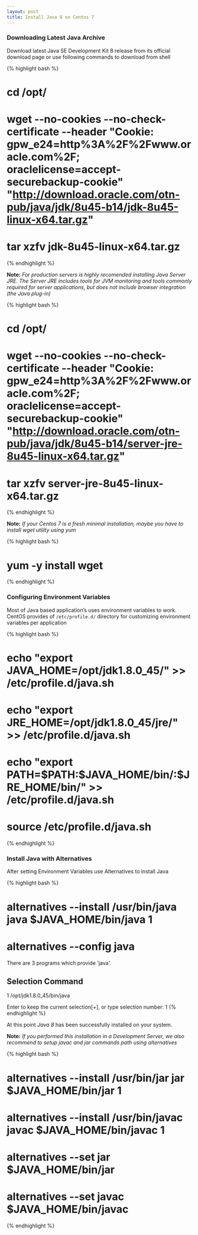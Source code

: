 ```yaml
---
layout: post
title: Install Java 8 on Centos 7
---
```



### Downloading Latest Java Archive

Download latest Java SE Development Kit 8 release from its official download page or use following commands to download from shell

{% highlight bash %}
# cd /opt/
# wget --no-cookies --no-check-certificate --header "Cookie: gpw_e24=http%3A%2F%2Fwww.oracle.com%2F; oraclelicense=accept-securebackup-cookie" "http://download.oracle.com/otn-pub/java/jdk/8u45-b14/jdk-8u45-linux-x64.tar.gz"
# tar xzfv jdk-8u45-linux-x64.tar.gz
{% endhighlight %}

 **Note:** *For production servers is highly recomended installing Java Server JRE. The Server JRE includes tools for JVM monitoring and tools commonly required for server applications, but does not include browser integration (the Java plug-in)*

{% highlight bash %}
# cd /opt/
# wget --no-cookies --no-check-certificate --header "Cookie: gpw_e24=http%3A%2F%2Fwww.oracle.com%2F; oraclelicense=accept-securebackup-cookie" "http://download.oracle.com/otn-pub/java/jdk/8u45-b14/server-jre-8u45-linux-x64.tar.gz"
# tar xzfv server-jre-8u45-linux-x64.tar.gz
{% endhighlight %}

 **Note:** *If your Centos 7 is a fresh minimal installation, maybe you have to install wget utility using yum*

{% highlight bash %}
# yum -y install wget
{% endhighlight %}


### Configuring Environment Variables

Most of Java based application’s uses environment variables to work. CentOS provides of `/etc/profile.d/` directory for customizing environment variables per application

{% highlight bash %}
# echo "export JAVA_HOME=/opt/jdk1.8.0_45/" >> /etc/profile.d/java.sh
# echo "export JRE_HOME=/opt/jdk1.8.0_45/jre/" >> /etc/profile.d/java.sh
# echo "export PATH=\$PATH:\$JAVA_HOME/bin/:\$JRE_HOME/bin/" >> /etc/profile.d/java.sh
# source /etc/profile.d/java.sh
{% endhighlight %}

### Install Java with Alternatives

After setting Environment Variables use Alternatives to install Java

{% highlight bash %}
# alternatives --install /usr/bin/java java $JAVA_HOME/bin/java 1
# alternatives --config java

There are 3 programs which provide 'java'.

  Selection    Command
-----------------------------------------------
   1           /opt/jdk1.8.0_45/bin/java

Enter to keep the current selection[+], or type selection number: 1
{% endhighlight %}

At this point *Java 8* has been successfully installed on your system.

 **Note:** *If you performed this installation in a Development Server,  we also recommend to setup javac and jar commands path using alternatives*

{% highlight bash %}
# alternatives --install /usr/bin/jar jar $JAVA_HOME/bin/jar 1
# alternatives --install /usr/bin/javac javac $JAVA_HOME/bin/javac 1
# alternatives --set jar $JAVA_HOME/bin/jar
# alternatives --set javac $JAVA_HOME/bin/javac
{% endhighlight %}